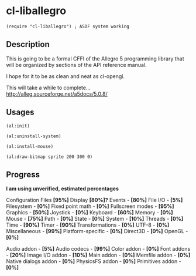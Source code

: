 cl-liballegro
==========

`(require "cl-liballegro") ; ASDF system working`

Description
--------------

This is going to be a formal CFFI of the Allegro 5 programming library
that will be organized by sections of the API reference manual.

I hope for it to be as clean and neat as cl-opengl.

This will take a while to complete...
http://alleg.sourceforge.net/a5docs/5.0.8/

Usages
--------------
`(al:init)`

`(al:uninstall-system)`

`(al:install-mouse)`

`(al:draw-bitmap sprite 200 300 0)`



Progress
--------------
**I am using unverified, estimated percentages**

Configuration Files **[95%]**
Display **[80%]?**
Events - **[80%]**
File I/O - **[5%]**
Filesystem - **[0%]**
Fixed point math - **[0%]**
Fullscreen modes - **[95%]**
Graphics - **[50%]**
Joystick - **[0%]**
Keyboard - **[60%]**
Memory - **[0%]**
Mouse - **[75%]**
Path - **[0%]**
State - **[0%]**
System - **[10%]**
Threads - **[0%]**
Time - **[90%]**
Timer - **[90%]**
Transformations - **[0%]**
UTF-8 - **[0%]**
Miscellaneous - **[99%]**
Platform-specific - **[0%]**
Direct3D - **[0%]**
OpenGL - **[0%]**

Audio addon - **[5%]**
Audio codecs - **[99%]**
Color addon - **[0%]**
Font addons - **[20%]**
Image I/O addon - **[10%]**
Main addon - **[0%]**
Memfile addon - **[0%]**
Native dialogs addon - **[0%]**
PhysicsFS addon - **[0%]**
Primitives addon - **[0%]**

